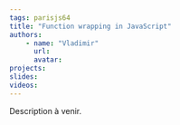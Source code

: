```yaml
---
tags: parisjs64
title: "Function wrapping in JavaScript"
authors:
    - name: "Vladimir"
      url: 
      avatar: 
projects: 
slides: 
videos:
---
```

Description à venir.
